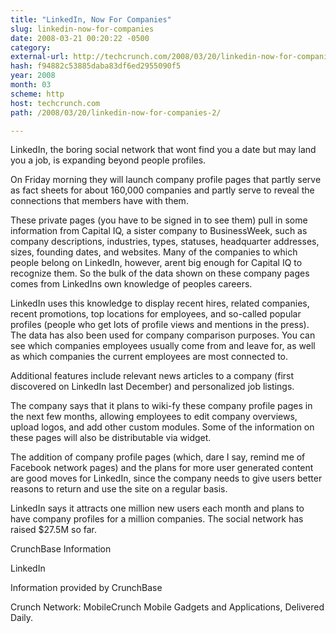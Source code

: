 ```yaml
---
title: "LinkedIn, Now For Companies"
slug: linkedin-now-for-companies
date: 2008-03-21 00:20:22 -0500
category: 
external-url: http://techcrunch.com/2008/03/20/linkedin-now-for-companies-2/
hash: f94882c53885daba83df6ed2955090f5
year: 2008
month: 03
scheme: http
host: techcrunch.com
path: /2008/03/20/linkedin-now-for-companies-2/

---
```


LinkedIn, the boring social network that wont find you a date but may land you a job, is expanding beyond people profiles.

On Friday morning they will launch company profile pages that partly serve as fact sheets for about 160,000 companies and partly serve to reveal the connections that members have with them.



These private pages (you have to be signed in to see them) pull in some information from Capital IQ, a sister company to BusinessWeek, such as company descriptions, industries, types, statuses, headquarter addresses, sizes, founding dates, and websites. Many of the companies to which people belong on LinkedIn, however, arent big enough for Capital IQ to recognize them. So the bulk of the data shown on these company pages comes from LinkedIns own knowledge of peoples careers.

LinkedIn uses this knowledge to display recent hires, related companies, recent promotions, top locations for employees, and so-called popular profiles (people who get lots of profile views and mentions in the press). The data has also been used for company comparison purposes. You can see which companies employees usually come from and leave for, as well as which companies the current employees are most connected to.

Additional features include relevant news articles to a company (first discovered on LinkedIn last December)  and personalized job listings. 

The company says that it plans to wiki-fy these company profile pages in the next few months, allowing employees to edit company overviews, upload logos, and add other custom modules. Some of the information on these pages will also be distributable via widget.

The addition of company profile pages (which, dare I say, remind me of Facebook network pages) and the plans for more user generated content are good moves for LinkedIn, since the company needs to give users better reasons to return and use the site on a regular basis. 

LinkedIn says it attracts one million new users each month and plans to have company profiles for a million companies. The social network has raised $27.5M so far.



CrunchBase Information


LinkedIn

Information provided by CrunchBase


Crunch Network:  MobileCrunch Mobile Gadgets and Applications, Delivered Daily.

